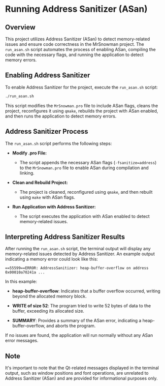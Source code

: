 # Running Address Sanitizer (ASan)

## Overview

This project utilizes Address Sanitizer (ASan) to detect memory-related issues and ensure code correctness in the MrSnowman project. The `run_asan.sh` script automates the process of enabling ASan, compiling the code with the necessary flags, and running the application to detect memory errors.

## Enabling Address Sanitizer

To enable Address Sanitizer for the project, execute the `run_asan.sh` script:

```bash 
./run_asan.sh
```

This script modifies the `MrSnowman.pro` file to include ASan flags, cleans the project, reconfigures it using `qmake`, rebuilds the project with ASan enabled, and then runs the application to detect memory errors.

## Address Sanitizer Process

The `run_asan.sh` script performs the following steps:

- **Modify .pro File:**
  - The script appends the necessary ASan flags (`-fsanitize=address`) to the `MrSnowman.pro` file to enable ASan during compilation and linking.

- **Clean and Rebuild Project:**
  - The project is cleaned, reconfigured using `qmake`, and then rebuilt using `make` with ASan flags.

- **Run Application with Address Sanitizer:**
  - The script executes the application with ASan enabled to detect memory-related issues.

## Interpreting Address Sanitizer Results

After running the `run_asan.sh` script, the terminal output will display any memory-related issues detected by Address Sanitizer. An example output indicating a memory error could look like this:

```
==55599==ERROR: AddressSanitizer: heap-buffer-overflow on address 0x00010a70241a ...
```

In this example:

- **heap-buffer-overflow**: Indicates that a buffer overflow occurred, writing beyond the allocated memory block.
  
- **WRITE of size 52**: The program tried to write 52 bytes of data to the buffer, exceeding its allocated size.

- **SUMMARY**: Provides a summary of the ASan error, indicating a heap-buffer-overflow, and aborts the program.

If no issues are found, the application will run normally without any ASan error messages.

## Note

It's important to note that the Qt-related messages displayed in the terminal output, such as window positions and font operations, are unrelated to Address Sanitizer (ASan) and are provided for informational purposes only.
